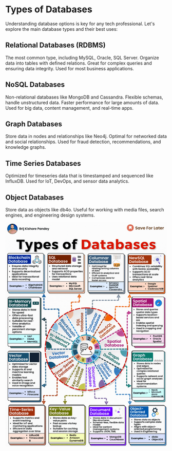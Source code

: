 # Types of Databases 

Understanding database options is key for any tech professional. Let's explore the main database types and their best uses:  
  
## Relational Databases (RDBMS)  
  
The most common type, including MySQL, Oracle, SQL Server. Organize data into tables with defined relations. Great for complex queries and ensuring data integrity. Used for most business applications.  
  
## NoSQL Databases  
  
Non-relational databases like MongoDB and Cassandra. Flexible schemas, handle unstructured data. Faster performance for large amounts of data. Used for big data, content management, and real-time apps.  
  
## Graph Databases  
  
Store data in nodes and relationships like Neo4j. Optimal for networked data and social relationships. Used for fraud detection, recommendations, and knowledge graphs.  
  
## Time Series Databases  
  
Optimized for timeseries data that is timestamped and sequenced like InfluxDB. Used for IoT, DevOps, and sensor data analytics.  
  
## Object Databases  
  
Store data as objects like db4o. Useful for working with media files, search engines, and engineering design systems.  
  
![](media/20240209080749.png)
